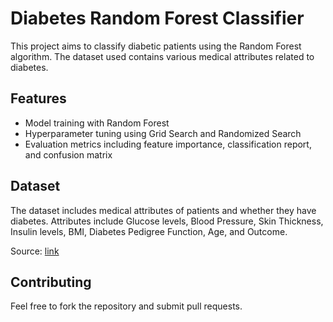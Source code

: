# Diabetes Random Forest Classifier

This project aims to classify diabetic patients using the Random Forest algorithm. The dataset used contains various medical attributes related to diabetes.

## Features
- Model training with Random Forest
- Hyperparameter tuning using Grid Search and Randomized Search
- Evaluation metrics including feature importance, classification report, and confusion matrix

## Dataset
The dataset includes medical attributes of patients and whether they have diabetes. Attributes include Glucose levels, Blood Pressure, Skin Thickness, Insulin levels, BMI, Diabetes Pedigree Function, Age, and Outcome.

Source: [link](https://www.kaggle.com/datasets/uciml/pima-indians-diabetes-database)

## Contributing
Feel free to fork the repository and submit pull requests.
